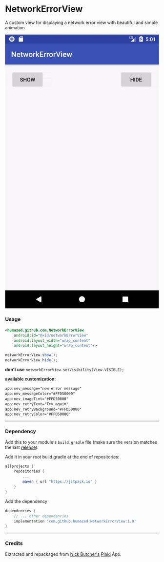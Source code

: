 # NetworkErrorView
A custom view for displaying a network error view with beautiful and simple animation.

![Alt text](screenShots/1.gif?raw=true)

### Usage

```xml
<humazed.github.com.NetworkErrorView
    android:id="@+id/networkErrorView"
    android:layout_width="wrap_content"
    android:layout_height="wrap_content"/>
```


```java
networkErrorView.show();
networkErrorView.hide();
```

**don't use** `networkErrorView.setVisibility(View.VISIBLE);`


**available customization:**
```xml
app:nev_message="new error message"
app:nev_messageColor="#FFD50000"
app:nev_imageTint="#FFD50000"
app:nev_retryText="Try again"
app:nev_retryBackground="#FFD50000"
app:nev_retryColor="#FFD50000"
```
---

### Dependency

Add this to your module's `build.gradle` file (make sure the version matches the last [release](https://github.com/humazed/RoomAssety/releases/latest)):

Add it in your root build.gradle at the end of repositories:

```gradle
allprojects {
	repositories {
		...
		maven { url "https://jitpack.io" }
	}
}
```

Add the dependency
```gradle
dependencies {
    // ... other dependencies
    implementation 'com.github.humazed:NetworkErrorView:1.0'
}
```
-----


### Credits

Extracted and repackaged from [Nick Butcher's](https://github.com/nickbutcher) [Plaid](https://github.com/nickbutcher/plaid) App.
